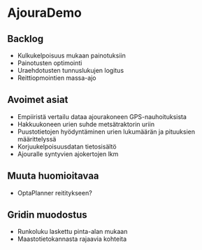 # AjouraDemo

## Backlog

* Kulkukelpoisuus mukaan painotuksiin
* Painotusten optimointi
* Uraehdotusten tunnuslukujen logitus
* Reittiopmointien massa-ajo

## Avoimet asiat

* Empiiristä vertailu dataa ajourakoneen GPS-nauhoituksista
* Hakkuukoneen urien suhde metsätraktorin uriin
* Puustotietojen hyödyntäminen urien lukumäärän ja pituuksien määrittelyssä
* Korjuukelpoisuusdatan tietosisältö
* Ajouralle syntyvien ajokertojen lkm

## Muuta huomioitavaa

* OptaPlanner reititykseen?

## Gridin muodostus

* Runkoluku laskettu pinta-alan mukaan
* Maastotietokannasta rajaavia kohteita



